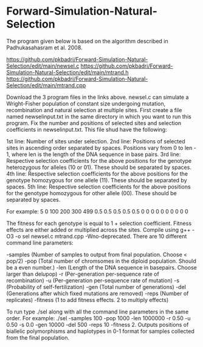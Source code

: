 # Forward-Simulation-Natural-Selection

The program given below is based on the algorithm described in Padhukasahasram et al. 2008.


https://github.com/pkbadri/Forward-Simulation-Natural-Selection/edit/main/newsel.c
https://github.com/pkbadri/Forward-Simulation-Natural-Selection/edit/main/mtrand.h
https://github.com/pkbadri/Forward-Simulation-Natural-Selection/edit/main/mtrand.cpp



Download the 3 program files in the links above. newsel.c can simulate a Wright-Fisher population of constant size undergoing mutation, recombination and natural selection at multiple sites. First create a file named newselinput.txt in the same directory in which you want to run this program. Fix the number and positions of selected sites and selection coefficients in newselinput.txt. This file shud have the following:


1st line: Number of sites under selection.
2nd line: Positions of selected sites in ascending order separated by spaces. Positions vary from 0 to len - 1, where len is the length of the DNA sequence in base pairs.
3rd line: Respective selection coefficients for the above positions for the genotype heterozygous for alleles (10 or 01). These should be separated by spaces.
4th line: Respective selection coefficients for the above positions for the genotype homozygous for one allele (11). These should be separated by spaces.
5th line: Respective selection coefficients for the above positions for the genotype homozygous for other allele (00). These should be separated by spaces.

For example:
5
0 100 200 300 499
0.5 0.5 0.5 0.5 0.5
0 0 0 0 0
0 0 0 0 0

The fitness for each genotype is equal to 1 + selection coefficient. Fitness effects are either added or multiplied across the sites. Compile using g++ -O3 -o sel newsel.c mtrand.cpp -Wno-deprecated. There are 10 different command line parameters:

-samples (Number of samples to output from final population. Choose < pop/2)
-pop (Total number of chromsomes in the diploid population. Should be a even number.)
-len (Length of the DNA sequence in basepairs. Choose larger than del*u*pop)
-r (Per-generation per-sequence rate of recombination)
-u (Per-generation per-sequence rate of mutation)
-s (Probability of self-fertilization)
-gen (Total number of generations)
-del (Generations after which fixed mutations are removed)
-reps (Number of replicates)
-fitness (1 to add fitness effects. 2 to multiply effects)

To run type ./sel along with all the command line parameters in the same order. For example: ./sel -samples 100 -pop 1000 -len 1000000 -r 0.50 -u 0.50 -s 0.0 -gen 10000 -del 500 -reps 10 -fitness 2. Outputs positions of biallelic polymorphisms and haplotypes in 0-1 format for samples collected from the final population.
